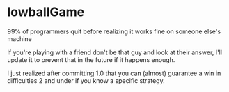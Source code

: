 # lowballGame
99% of programmers quit before realizing it works fine on someone else's machine

If you're playing with a friend don't be that guy and look at their answer, I'll update it to prevent that in the future if it happens enough.

I just realized after committing 1.0 that you can (almost) guarantee a win in difficulties 2 and under if you know a specific strategy. 
